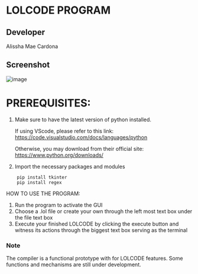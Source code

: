 # LOLCODE PROGRAM

## Developer 
Alissha Mae Cardona

## Screenshot
![image](https://github.com/user-attachments/assets/11baa2d8-91ac-4c2f-b6af-87b893580ef2)


# PREREQUISITES:

1. Make sure to have the latest version of python installed. 

    If using VScode, please refer to this link: https://code.visualstudio.com/docs/languages/python

    Otherwise, you may download from their official site: https://www.python.org/downloads/

2. Import the necessary packages and modules

```
    pip install tkinter
    pip install regex
```


HOW TO USE THE PROGRAM:

1. Run the program to activate the GUI
2. Choose a .lol file or create your own through the left most text box under the file text box
3. Execute your finished LOLCODE by clicking the execute button and witness its actions through the biggest text box serving as the terminal

### Note

The compiler is a functional prototype with for LOLCODE features. Some functions and mechanisms are still under development.



